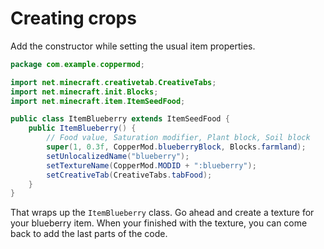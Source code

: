# Creating crops

Add the constructor while setting the usual item properties.

```java
package com.example.coppermod;

import net.minecraft.creativetab.CreativeTabs;
import net.minecraft.init.Blocks;
import net.minecraft.item.ItemSeedFood;

public class ItemBlueberry extends ItemSeedFood {
    public ItemBlueberry() {
        // Food value, Saturation modifier, Plant block, Soil block
        super(1, 0.3f, CopperMod.blueberryBlock, Blocks.farmland);
        setUnlocalizedName("blueberry");
        setTextureName(CopperMod.MODID + ":blueberry");
        setCreativeTab(CreativeTabs.tabFood);
    }
}
```

That wraps up the `ItemBlueberry` class. Go ahead and create a texture for your blueberry item. When your finished with the texture, you can come back to add the last parts of the code.